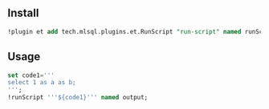 ## Install 

```sql
!plugin et add tech.mlsql.plugins.et.RunScript "run-script" named runScript;
```

## Usage

```sql
set code1='''
select 1 as a as b;
''';
!runScript '''${code1}''' named output;
```